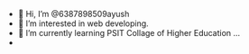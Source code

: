 - 👋 Hi, I’m @6387898509ayush
- 👀 I’m interested in web developing.
- 🌱 I’m currently learning  PSIT Collage of Higher Education ...
- 

<!---
6387898509ayush/6387898509ayush is a ✨ special ✨ repository because its `README.md` (this file) appears on your GitHub profile.
You can click the Preview link to take a look at your changes.
--->
